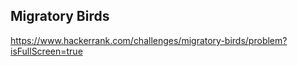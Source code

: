 ## Migratory Birds

https://www.hackerrank.com/challenges/migratory-birds/problem?isFullScreen=true
